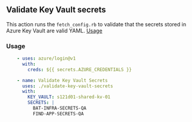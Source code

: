 ## Validate Key Vault secrets
This action runs the `fetch_config.rb` to validate that the secrets stored in Azure Key Vault are valid YAML.
[Usage](/.github/workflows/test-validate-key-vault-secrets.yml)
### Usage
```yml
    - uses: azure/login@v1
      with:
        creds: ${{ secrets.AZURE_CREDENTIALS }}

    - name: Validate Key Vault Secrets
      uses: ./validate-key-vault-secrets
      with:
        KEY_VAULT: s121d01-shared-kv-01
        SECRETS: |
          BAT-INFRA-SECRETS-QA
          FIND-APP-SECRETS-QA
```
